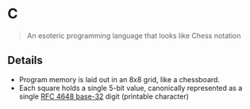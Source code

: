# C

> An esoteric programming language that looks like Chess notation

## Details

- Program memory is laid out in an 8x8 grid, like a chessboard.
- Each square holds a single 5-bit value, canonically represented as a single [RFC 4648 base-32](https://datatracker.ietf.org/doc/html/rfc4648#section-6) digit (printable character)
